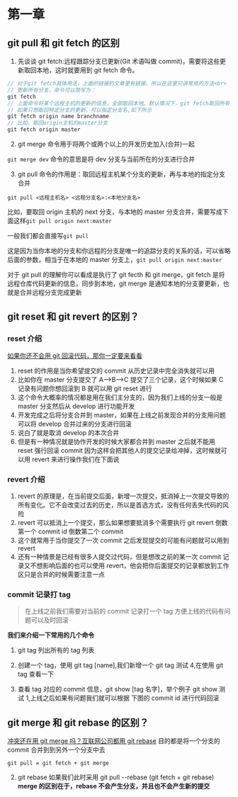 # 第一章

## git pull 和 git fetch 的区别

1. 先谈谈 git fetch:远程跟踪分支已更新(Git 术语叫做 commit)，需要将这些更新取回本地，这时就要用到 git fetch 命令。

```js
// 对于git fetch具体用法，上面的链接的文章里有链接，所以在这里只讲常用的方法<br>
// 更新所有分支，命令可以简写为：
git fetch
// 上面命令将某个远程主机的更新的信息，全部取回本地。默认情况下，git fetch取回所有分支的更新。
// 如果只想取回特定分支的更新，可以指定分支名,如下所示
git fetch origin name branchname
// 比如，取回origin主机的master分支
git fetch origin master
```

2. git merge 命令用于将两个或两个以上的开发历史加入(合并)一起

`git merge dev` 命令的意思是将 dev 分支与当前所在的分支进行合并

3. git pull 命令的作用是：取回远程主机某个分支的更新，再与本地的指定分支合并

`git pull <远程主机名> <远程分支名>:<本地分支名>`

比如，要取回 origin 主机的 next 分支，与本地的 master 分支合并，需要写成下面这样`git pull origin next:master`

一般我们都会直接写`git pull`

这是因为当你本地的分支和你远程的分支是唯一的追踪分支的关系的话，可以省略后面的参数，相当于在本地的 master 分支上，`git pull origin next:master`

对于 git pull 的理解你可以看成是执行了 git fecth 和 git merge，git fetch 是将远程仓库代码更新的信息，同步到本地，git merge 是通知本地的分支要更新，也就是合并远程分支完成更新

## git reset 和 git revert 的区别？

### reset 介绍

[如果你还不会用 git 回滚代码，那你一定要来看看](https://juejin.cn/post/7046720828901163016)

1. reset 的作用是当你希望提交的 commit 从历史记录中完全消失就可以用
2. 比如你在 master 分支提交了 A-->B-->C 提交了三个记录，这个时候如果 C 记录有问题你想回滚到 B 就可以用 git reset 进行
3. 这个命令大概率的情况都是用在我们主分支的，因为我们上线的分支一般是 master 分支然后从 develop 进行功能开发
4. 开发完成之后将分支合并到 master，如果在上线之前发现合并的分支用问题可以将 develop 合并过来的分支进行回滚
5. 说白了就是取消 develop 的本次合并
6. 但是有一种情况就是协作开发的时候大家都合并到 master 之后就不能用 reset 强行回滚 commit 因为这样会把其他人的提交记录给冲掉，这时候就可以用 revert 来进行操作我们在下面说

### revert 介绍

1. revert 的原理是，在当前提交后面，新增一次提交，抵消掉上一次提交导致的所有变化。它不会改变过去的历史，所以是首选方式，没有任何丢失代码的风险
2. revert 可以抵消上一个提交，那么如果想要抵消多个需要执行 git revert 倒数第一个 commit id 倒数第二个 commit
3. 这个就常用于当你提交了一次 commit 之后发现提交的可能有问题就可以用到 revert
4. 还有一种情景是已经有很多人提交过代码，但是想改之前的某一次 commit 记录又不想影响后面的也可以使用 revert，他会把你后面提交的记录都放到工作区只是合并的时候需要注意一点

### commit 记录打 tag

> 在上线之前我们需要对当前的 commit 记录打一个 tag 方便上线的代码有问题可以及时回滚

**我们来介绍一下常用的几个命令**

1. git tag 列出所有的 tag 列表

2. 创建一个 tag，使用 git tag [name],我们新增一个 git tag 测试 4,在使用 git tag 查看一下

3. 查看 tag 对应的 commit 信息，git show [tag 名字]，举个例子 git show 测试 1,上线之后如果有问题我们就可以根据 下图的 commit id 进行代码回滚

## git merge 和 git rebase 的区别？

[冲突还在用 git merge 吗？互联网公司都用 git rebase](https://juejin.cn/post/7001409038307033119)
目的都是将一个分支的 commit 合并到到另外一个分支中去

`git pull = git fetch + git merge`

2. git rebase
   如果我们此时采用 git pull --rebase (git fetch + git rebase)
   **merge 的区别在于，rebase 不会产生分支，并且也不会产生新的提交**
